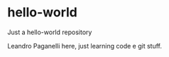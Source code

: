 # hello-world
Just a hello-world repository

Leandro Paganelli here, just learning code e git stuff.
